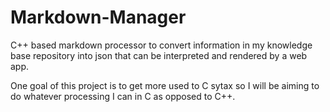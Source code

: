 # Markdown-Manager
C++ based markdown processor to convert information in my knowledge base repository into json that can be interpreted and rendered by a web app.

One goal of this project is to get more used to C sytax so I will be aiming to do whatever processing I can in C as opposed to C++.
